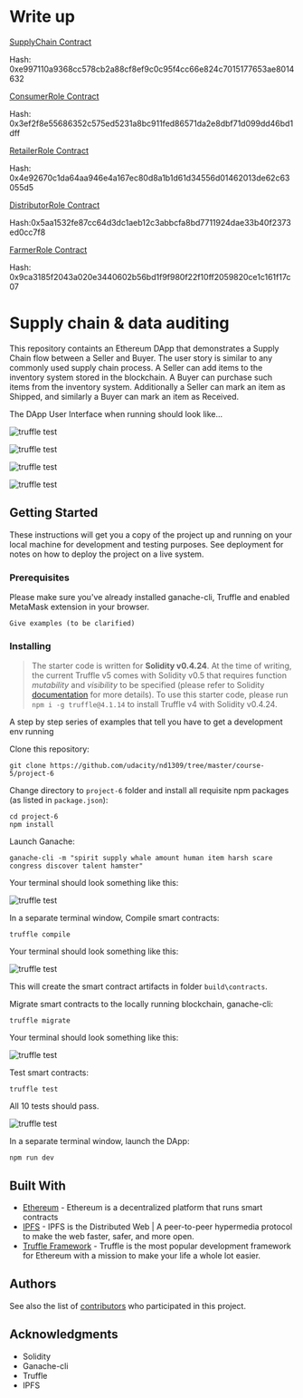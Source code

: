 # Write up

[SupplyChain Contract](https://rinkeby.etherscan.io/address/0x51Cd5a3c7520B81975c576416498c631E2cB0942)

Hash: 0xe997110a9368cc578cb2a88cf8ef9c0c95f4cc66e824c7015177653ae8014632

[ConsumerRole Contract](https://rinkeby.etherscan.io/address/0xbEF504cC6B24ffc62f0aa0b05C36371Ac83ABcB8)

Hash: 0x3ef2f8e55686352c575ed5231a8bc911fed86571da2e8dbf71d099dd46bd1dff

[RetailerRole Contract](https://rinkeby.etherscan.io/address/0x6302F9626A2481DD81Fe784BBC0991695b184eCC)

Hash: 0x4e92670c1da64aa946e4a167ec80d8a1b1d61d34556d01462013de62c63055d5

[DistributorRole Contract](https://rinkeby.etherscan.io/address/0xaf51Cc101F9251C5bFEFaEaf5a960A22eA44744D)

Hash:0x5aa1532fe87cc64d3dc1aeb12c3abbcfa8bd7711924dae33b40f2373ed0cc7f8

[FarmerRole Contract](https://rinkeby.etherscan.io/address/0x8172B093E7385D5349fABCfB1D007f9A4d6da1B2)

Hash: 0x9ca3185f2043a020e3440602b56bd1f9f980f22f10ff2059820ce1c161f17c07

# Supply chain & data auditing

This repository containts an Ethereum DApp that demonstrates a Supply Chain flow between a Seller and Buyer. The user story is similar to any commonly used supply chain process. A Seller can add items to the inventory system stored in the blockchain. A Buyer can purchase such items from the inventory system. Additionally a Seller can mark an item as Shipped, and similarly a Buyer can mark an item as Received.

The DApp User Interface when running should look like...

![truffle test](images/ftc_product_overview.png)

![truffle test](images/ftc_farm_details.png)

![truffle test](images/ftc_product_details.png)

![truffle test](images/ftc_transaction_history.png)


## Getting Started

These instructions will get you a copy of the project up and running on your local machine for development and testing purposes. See deployment for notes on how to deploy the project on a live system.

### Prerequisites

Please make sure you've already installed ganache-cli, Truffle and enabled MetaMask extension in your browser.

```
Give examples (to be clarified)
```

### Installing

> The starter code is written for **Solidity v0.4.24**. At the time of writing, the current Truffle v5 comes with Solidity v0.5 that requires function *mutability* and *visibility* to be specified (please refer to Solidity [documentation](https://docs.soliditylang.org/en/v0.5.0/050-breaking-changes.html) for more details). To use this starter code, please run `npm i -g truffle@4.1.14` to install Truffle v4 with Solidity v0.4.24. 

A step by step series of examples that tell you have to get a development env running

Clone this repository:

```
git clone https://github.com/udacity/nd1309/tree/master/course-5/project-6
```

Change directory to ```project-6``` folder and install all requisite npm packages (as listed in ```package.json```):

```
cd project-6
npm install
```

Launch Ganache:

```
ganache-cli -m "spirit supply whale amount human item harsh scare congress discover talent hamster"
```

Your terminal should look something like this:

![truffle test](images/ganache-cli.png)

In a separate terminal window, Compile smart contracts:

```
truffle compile
```

Your terminal should look something like this:

![truffle test](images/truffle_compile.png)

This will create the smart contract artifacts in folder ```build\contracts```.

Migrate smart contracts to the locally running blockchain, ganache-cli:

```
truffle migrate
```

Your terminal should look something like this:

![truffle test](images/truffle_migrate.png)

Test smart contracts:

```
truffle test
```

All 10 tests should pass.

![truffle test](images/truffle_test.png)

In a separate terminal window, launch the DApp:

```
npm run dev
```

## Built With

* [Ethereum](https://www.ethereum.org/) - Ethereum is a decentralized platform that runs smart contracts
* [IPFS](https://ipfs.io/) - IPFS is the Distributed Web | A peer-to-peer hypermedia protocol
to make the web faster, safer, and more open.
* [Truffle Framework](http://truffleframework.com/) - Truffle is the most popular development framework for Ethereum with a mission to make your life a whole lot easier.


## Authors

See also the list of [contributors](https://github.com/your/project/contributors.md) who participated in this project.

## Acknowledgments

* Solidity
* Ganache-cli
* Truffle
* IPFS
